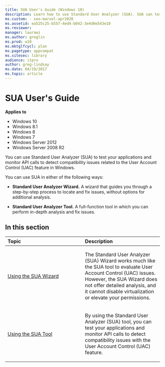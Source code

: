 ```yaml
---
title: SUA User's Guide (Windows 10)
description: Learn how to use Standard User Analyzer (SUA). SUA can test your apps and monitor API calls to detect compatibility issues related to Windows User Account Control (UAC) feature.
ms.custom: - seo-marvel-apr2020
ms.assetid: ea525c25-b557-4ed4-b042-3e4d0e543e10
ms.reviewer: 
manager: laurawi
ms.author: greglin
ms.prod: w10
ms.mktglfcycl: plan
ms.pagetype: appcompat
ms.sitesec: library
audience: itpro
author: greg-lindsay
ms.date: 04/19/2017
ms.topic: article
---
```


# SUA User's Guide


**Applies to**

-   Windows 10
-   Windows 8.1
-   Windows 8
-   Windows 7
-   Windows Server 2012
-   Windows Server 2008 R2

You can use Standard User Analyzer (SUA) to test your applications and monitor API calls to detect compatibility issues related to the User Account Control (UAC) feature in Windows.

You can use SUA in either of the following ways:

-   **Standard User Analyzer Wizard.** A wizard that guides you through a step-by-step process to locate and fix issues, without options for additional analysis.

-   **Standard User Analyzer Tool.** A full-function tool in which you can perform in-depth analysis and fix issues.

## In this section


<table>
<colgroup>
<col width="50%" />
<col width="50%" />
</colgroup>
<thead>
<tr class="header">
<th align="left">Topic</th>
<th align="left">Description</th>
</tr>
</thead>
<tbody>
<tr class="odd">
<td align="left"><p><a href="using-the-sua-wizard.md" data-raw-source="[Using the SUA Wizard](using-the-sua-wizard.md)">Using the SUA Wizard</a></p></td>
<td align="left"><p>The Standard User Analyzer (SUA) Wizard works much like the SUA tool to evaluate User Account Control (UAC) issues. However, the SUA Wizard does not offer detailed analysis, and it cannot disable virtualization or elevate your permissions.</p></td>
</tr>
<tr class="even">
<td align="left"><p><a href="using-the-sua-tool.md" data-raw-source="[Using the SUA Tool](using-the-sua-tool.md)">Using the SUA Tool</a></p></td>
<td align="left"><p>By using the Standard User Analyzer (SUA) tool, you can test your applications and monitor API calls to detect compatibility issues with the User Account Control (UAC) feature.</p></td>
</tr>
</tbody>
</table>
 

 





